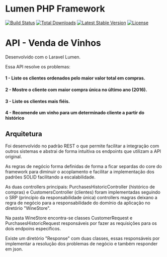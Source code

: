 # Lumen PHP Framework

[![Build Status](https://travis-ci.org/laravel/lumen-framework.svg)](https://travis-ci.org/laravel/lumen-framework)
[![Total Downloads](https://poser.pugx.org/laravel/lumen-framework/d/total.svg)](https://packagist.org/packages/laravel/lumen-framework)
[![Latest Stable Version](https://poser.pugx.org/laravel/lumen-framework/v/stable.svg)](https://packagist.org/packages/laravel/lumen-framework)
[![License](https://poser.pugx.org/laravel/lumen-framework/license.svg)](https://packagist.org/packages/laravel/lumen-framework)

# API - Venda de Vinhos

Desenvolvido com o Laravel Lumen.

Essa API resolve os problemas:

#### 1 - Liste os clientes ordenados pelo maior valor total em compras.
#### 2 - Mostre o cliente com maior compra única no último ano (2016).
#### 3 - Liste os clientes mais fiéis.
#### 4 - Recomende um vinho para um determinado cliente a partir do histórico

## Arquitetura

Foi desenvolvido no padrão REST o que permite facilitar a integração com outros sistemas e abstrai de forma intuitiva os endpoints que utilizam a API original.

As regras de negócio forma definidas de forma a ficar separdas do core do framework para diminuir o acoplamento e facilitar a implementação dos padrões SOLID facilitando a escalabilidade.

As duas controllers principais: PurchasesHistoricController (histórico de compras) e CustomersController (clientes) foram implementadas seguindo o SRP (principio da responsabilidade única) controllers magras deixano a regra de negócio para a responsabilidade do domínio da aplicação no diretório "WineStore".

Na pasta WineStore encontra-se classes CustomerRequest e PurchasesHistoricRequest responsáveis por fazer as requisições para os dois endpoins específicos.

Existe um diretório "Response" com duas classes, essas responsáveis por implementar a resolução dos problemas de negócio e também responder em json.
